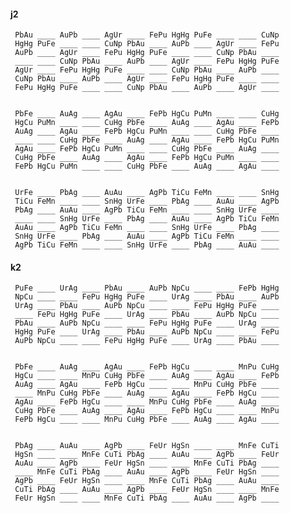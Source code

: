 
#### j2 

     PbAu ____ AuPb ____ AgUr ____ FePu HgHg PuFe ____ ____ CuNp 
     HgHg PuFe ____ ____ CuNp PbAu ____ AuPb ____ AgUr ____ FePu 
     AuPb ____ AgUr ____ FePu HgHg PuFe ____ ____ CuNp PbAu ____ 
     ____ ____ CuNp PbAu ____ AuPb ____ AgUr ____ FePu HgHg PuFe 
     AgUr ____ FePu HgHg PuFe ____ ____ CuNp PbAu ____ AuPb ____ 
     CuNp PbAu ____ AuPb ____ AgUr ____ FePu HgHg PuFe ____ ____ 
     FePu HgHg PuFe ____ ____ CuNp PbAu ____ AuPb ____ AgUr ____ 


     PbFe ____ AuAg ____ AgAu ____ FePb HgCu PuMn ____ ____ CuHg 
     HgCu PuMn ____ ____ CuHg PbFe ____ AuAg ____ AgAu ____ FePb 
     AuAg ____ AgAu ____ FePb HgCu PuMn ____ ____ CuHg PbFe ____ 
     ____ ____ CuHg PbFe ____ AuAg ____ AgAu ____ FePb HgCu PuMn 
     AgAu ____ FePb HgCu PuMn ____ ____ CuHg PbFe ____ AuAg ____ 
     CuHg PbFe ____ AuAg ____ AgAu ____ FePb HgCu PuMn ____ ____ 
     FePb HgCu PuMn ____ ____ CuHg PbFe ____ AuAg ____ AgAu ____ 


     UrFe ____ PbAg ____ AuAu ____ AgPb TiCu FeMn ____ ____ SnHg 
     TiCu FeMn ____ ____ SnHg UrFe ____ PbAg ____ AuAu ____ AgPb 
     PbAg ____ AuAu ____ AgPb TiCu FeMn ____ ____ SnHg UrFe ____ 
     ____ ____ SnHg UrFe ____ PbAg ____ AuAu ____ AgPb TiCu FeMn 
     AuAu ____ AgPb TiCu FeMn ____ ____ SnHg UrFe ____ PbAg ____ 
     SnHg UrFe ____ PbAg ____ AuAu ____ AgPb TiCu FeMn ____ ____ 
     AgPb TiCu FeMn ____ ____ SnHg UrFe ____ PbAg ____ AuAu ____ 


#### k2 

     PuFe ____ UrAg ____ PbAu ____ AuPb NpCu ____ ____ FePb HgHg 
     NpCu ____ ____ FePu HgHg PuFe ____ UrAg ____ PbAu ____ AuPb 
     UrAg ____ PbAu ____ AuPb NpCu ____ ____ FePu HgHg PuFe ____ 
     ____ FePu HgHg PuFe ____ UrAg ____ PbAu ____ AuPb NpCu ____ 
     PbAu ____ AuPb NpCu ____ ____ FePu HgHg PuFe ____ UrAg ____ 
     HgHg PuFe ____ UrAg ____ PbAu ____ AuPb NpCu ____ ____ FePu 
     AuPb NpCu ____ ____ FePu HgHg PuFe ____ UrAg ____ PbAu ____ 


     PbFe ____ AuAg ____ AgAu ____ FePb HgCu ____ ____ MnPu CuHg 
     HgCu ____ ____ MnPu CuHg PbFe ____ AuAg ____ AgAu ____ FePb 
     AuAg ____ AgAu ____ FePb HgCu ____ ____ MnPu CuHg PbFe ____ 
     ____ MnPu CuHg PbFe ____ AuAg ____ AgAu ____ FePb HgCu ____ 
     AgAu ____ FePb HgCu ____ ____ MnPu CuHg PbFe ____ AuAg ____ 
     CuHg PbFe ____ AuAg ____ AgAu ____ FePb HgCu ____ ____ MnPu 
     FePb HgCu ____ ____ MnPu CuHg PbFe ____ AuAg ____ AgAu ____ 


     PbAg ____ AuAu ____ AgPb ____ FeUr HgSn ____ ____ MnFe CuTi 
     HgSn ____ ____ MnFe CuTi PbAg ____ AuAu ____ AgPb ____ FeUr 
     AuAu ____ AgPb ____ FeUr HgSn ____ ____ MnFe CuTi PbAg ____ 
     ____ MnFe CuTi PbAg ____ AuAu ____ AgPb ____ FeUr HgSn ____ 
     AgPb ____ FeUr HgSn ____ ____ MnFe CuTi PbAg ____ AuAu ____ 
     CuTi PbAg ____ AuAu ____ AgPb ____ FeUr HgSn ____ ____ MnFe 
     FeUr HgSn ____ ____ MnFe CuTi PbAg ____ AuAu ____ AgPb ____ 


